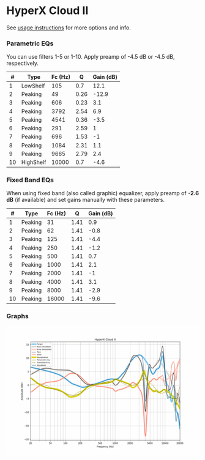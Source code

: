 # HyperX Cloud II
See [usage instructions](https://github.com/jaakkopasanen/AutoEq#usage) for more options and info.

### Parametric EQs
You can use filters 1-5 or 1-10. Apply preamp of -4.5 dB or -4.5 dB, respectively.

|   # | Type      |   Fc (Hz) |    Q |   Gain (dB) |
|-----|-----------|-----------|------|-------------|
|   1 | LowShelf  |       105 | 0.7  |        12.1 |
|   2 | Peaking   |        49 | 0.26 |       -12.9 |
|   3 | Peaking   |       606 | 0.23 |         3.1 |
|   4 | Peaking   |      3792 | 2.54 |         6.9 |
|   5 | Peaking   |      4541 | 0.36 |        -3.5 |
|   6 | Peaking   |       291 | 2.59 |         1   |
|   7 | Peaking   |       696 | 1.53 |        -1   |
|   8 | Peaking   |      1084 | 2.31 |         1.1 |
|   9 | Peaking   |      9665 | 2.79 |         2.4 |
|  10 | HighShelf |     10000 | 0.7  |        -4.6 |

### Fixed Band EQs
When using fixed band (also called graphic) equalizer, apply preamp of **-2.6 dB** (if available) and set gains manually with these parameters.

|   # | Type    |   Fc (Hz) |    Q |   Gain (dB) |
|-----|---------|-----------|------|-------------|
|   1 | Peaking |        31 | 1.41 |         0.9 |
|   2 | Peaking |        62 | 1.41 |        -0.8 |
|   3 | Peaking |       125 | 1.41 |        -4.4 |
|   4 | Peaking |       250 | 1.41 |        -1.2 |
|   5 | Peaking |       500 | 1.41 |         0.7 |
|   6 | Peaking |      1000 | 1.41 |         2.1 |
|   7 | Peaking |      2000 | 1.41 |        -1   |
|   8 | Peaking |      4000 | 1.41 |         3.1 |
|   9 | Peaking |      8000 | 1.41 |        -2.9 |
|  10 | Peaking |     16000 | 1.41 |        -9.6 |

### Graphs
![](./HyperX%20Cloud%20II.png)
